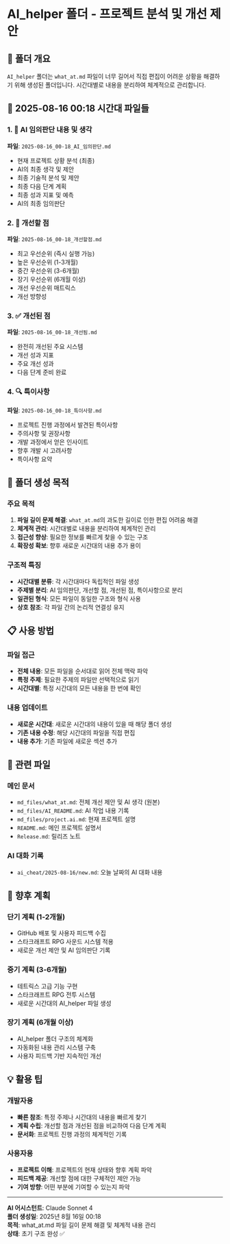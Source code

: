 # AI_helper 폴더 - 프로젝트 분석 및 개선 제안

## 📁 폴더 개요
`AI_helper` 폴더는 `what_at.md` 파일이 너무 길어서 직접 편집이 어려운 상황을 해결하기 위해 생성된 폴더입니다. 시간대별로 내용을 분리하여 체계적으로 관리합니다.

## 📅 2025-08-16 00:18 시간대 파일들

### 1. 🎯 AI 임의판단 내용 및 생각
**파일**: `2025-08-16_00-18_AI_임의판단.md`
- 현재 프로젝트 상황 분석 (최종)
- AI의 최종 생각 및 제안
- 최종 기술적 분석 및 제안
- 최종 다음 단계 계획
- 최종 성과 지표 및 예측
- AI의 최종 임의판단

### 2. 🔴 개선할 점
**파일**: `2025-08-16_00-18_개선할점.md`
- 최고 우선순위 (즉시 실행 가능)
- 높은 우선순위 (1-3개월)
- 중간 우선순위 (3-6개월)
- 장기 우선순위 (6개월 이상)
- 개선 우선순위 매트릭스
- 개선 방향성

### 3. ✅ 개선된 점
**파일**: `2025-08-16_00-18_개선됨.md`
- 완전히 개선된 주요 시스템
- 개선 성과 지표
- 주요 개선 성과
- 다음 단계 준비 완료

### 4. 🔍 특이사항
**파일**: `2025-08-16_00-18_특이사항.md`
- 프로젝트 진행 과정에서 발견된 특이사항
- 주의사항 및 권장사항
- 개발 과정에서 얻은 인사이트
- 향후 개발 시 고려사항
- 특이사항 요약

## 🎯 폴더 생성 목적

### 주요 목적
1. **파일 길이 문제 해결**: `what_at.md`의 과도한 길이로 인한 편집 어려움 해결
2. **체계적 관리**: 시간대별로 내용을 분리하여 체계적인 관리
3. **접근성 향상**: 필요한 정보를 빠르게 찾을 수 있는 구조
4. **확장성 확보**: 향후 새로운 시간대의 내용 추가 용이

### 구조적 특징
- **시간대별 분류**: 각 시간대마다 독립적인 파일 생성
- **주제별 분리**: AI 임의판단, 개선할 점, 개선된 점, 특이사항으로 분리
- **일관된 형식**: 모든 파일이 동일한 구조와 형식 사용
- **상호 참조**: 각 파일 간의 논리적 연결성 유지

## 📋 사용 방법

### 파일 접근
- **전체 내용**: 모든 파일을 순서대로 읽어 전체 맥락 파악
- **특정 주제**: 필요한 주제의 파일만 선택적으로 읽기
- **시간대별**: 특정 시간대의 모든 내용을 한 번에 확인

### 내용 업데이트
- **새로운 시간대**: 새로운 시간대의 내용이 있을 때 해당 폴더 생성
- **기존 내용 수정**: 해당 시간대의 파일을 직접 편집
- **내용 추가**: 기존 파일에 새로운 섹션 추가

## 🔗 관련 파일

### 메인 문서
- `md_files/what_at.md`: 전체 개선 제안 및 AI 생각 (원본)
- `md_files/AI_README.md`: AI 작업 내용 기록
- `md_files/project.ai.md`: 현재 프로젝트 설명
- `README.md`: 메인 프로젝트 설명서
- `Release.md`: 릴리즈 노트

### AI 대화 기록
- `ai_cheat/2025-08-16/new.md`: 오늘 날짜의 AI 대화 내용

## 🚀 향후 계획

### 단기 계획 (1-2개월)
- GitHub 배포 및 사용자 피드백 수집
- 스타크래프트 RPG 사운드 시스템 적용
- 새로운 개선 제안 및 AI 임의판단 기록

### 중기 계획 (3-6개월)
- 테트릭스 고급 기능 구현
- 스타크래프트 RPG 전투 시스템
- 새로운 시간대의 AI_helper 파일 생성

### 장기 계획 (6개월 이상)
- AI_helper 폴더 구조의 체계화
- 자동화된 내용 관리 시스템 구축
- 사용자 피드백 기반 지속적인 개선

## 💡 활용 팁

### 개발자용
- **빠른 참조**: 특정 주제나 시간대의 내용을 빠르게 찾기
- **계획 수립**: 개선할 점과 개선된 점을 비교하여 다음 단계 계획
- **문서화**: 프로젝트 진행 과정의 체계적인 기록

### 사용자용
- **프로젝트 이해**: 프로젝트의 현재 상태와 향후 계획 파악
- **피드백 제공**: 개선할 점에 대한 구체적인 제안 가능
- **기여 방향**: 어떤 부분에 기여할 수 있는지 파악

---

**AI 어시스턴트**: Claude Sonnet 4  
**폴더 생성일**: 2025년 8월 16일 00:18  
**목적**: what_at.md 파일 길이 문제 해결 및 체계적 내용 관리  
**상태**: 초기 구조 완성 ✅
